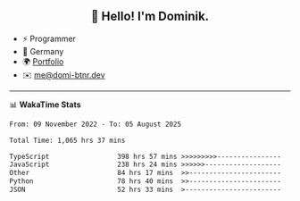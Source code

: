 <h2 align="center">👋 Hello! I'm Dominik.</h2>

- ⚡ Programmer
- 📍 Germany
- 🌍 [Portfolio](https://domi-btnr.dev)
- ✉️ [me@domi-btnr.dev](mailto://me@domi-btnr.dev)

---
📊 **WakaTime Stats**
<!--START_SECTION:waka-->

```txt
From: 09 November 2022 - To: 05 August 2025

Total Time: 1,065 hrs 37 mins

TypeScript                 398 hrs 57 mins >>>>>>>>>----------------   37.44 %
JavaScript                 238 hrs 24 mins >>>>>>-------------------   22.37 %
Other                      84 hrs 17 mins  >>-----------------------   07.91 %
Python                     78 hrs 40 mins  >>-----------------------   07.38 %
JSON                       52 hrs 33 mins  >------------------------   04.93 %
```

<!--END_SECTION:waka-->
